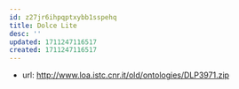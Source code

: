 ```yaml
---
id: z27jr6ihpqptxybb1sspehq
title: Dolce Lite
desc: ''
updated: 1711247116517
created: 1711247116517
---
```


- url: http://www.loa.istc.cnr.it/old/ontologies/DLP3971.zip